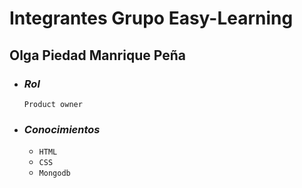 # **Integrantes Grupo Easy-Learning**

## Olga Piedad Manrique Peña

- ### _Rol_
    ```Product owner```
- ### _Conocimientos_ 

    - ```HTML```
    - ```CSS```
    - ```Mongodb```
    